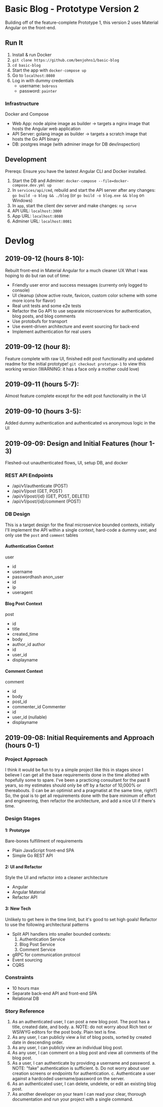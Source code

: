 # Basic Blog - Prototype Version 2
Building off of the feature-complete Prototype 1, this version 2 uses Material Angular on the front-end.
## Run It
1. Install & run Docker
2. `git clone https://github.com/benjohns1/basic-blog`
3. `cd basic-blog`
5. Start the app with `docker-compose up`
6. Go to `localhost:8080`
7. Log in with dummy credentials
   - username: `bobross`
   - password: `painter`

### Infrastructure
Docker and Compose
 - Web App: node alpine image as builder -> targets a nginx image that hosts the Angular web application
 - API Server: golang image as builder -> targets a scratch image that hosts the Go API binary
 - DB: postgres image (with adminer image for DB dev/inspection)

## Development
Prereqs: Ensure you have the lastest Angular CLI and Docker installed.
1. Start the DB and Adminer: `docker-compose --file=docker-compose.dev.yml up`
2. In `services/api/cmd`, rebuild and start the API server after any changes: `go build -o blog && ./blog` (or `go build -o blog.exe && blog` on Windows)
3. In `app`, start the client dev server and make changes: `ng serve`
4. API URL: `localhost:3000`
5. App URL: `localhost:8080`
6. Adminer URL: `localhost:8081`

# Devlog
## 2019-09-12 (hours 8-10):
Rebuilt front-end in Material Angular for a much cleaner UX
What I was hoping to do but ran out of time:
 - Friendly user error and success messages (currenty only logged to console)
 - UI cleanup (show active route, favicon, custom color scheme with some more icons for flavor)
 - Real unit tests and some e2e tests
 - Refactor the Go API to use separate microservices for authentication, blog posts, and blog comments
 - Use protobufs for transport
 - Use event-driven architecture and event sourcing for back-end
 - Implement authentication for real users

## 2019-09-12 (hour 8):
Feature complete with raw UI, finished edit post functionality and updated readme for the initial prototype!
`git checkout prototype-1` to view this working version (WARNING: it has a face only a mother could love)

## 2019-09-11 (hours 5-7):
Almost feature complete except for the edit post functionality in the UI

## 2019-09-10 (hours 3-5): 
Added dummy authentication and authenticated vs anonymous logic in the UI

## 2019-09-09: Design and Initial Features (hour 1-3)
Fleshed-out unauthenticated flows, UI, setup DB, and docker
### REST API Endpoints
 - /api/v1/authenticate (POST)
 - /api/v1/post (GET, POST)
 - /api/v1/post/{id} (GET, POST, DELETE)
 - /api/v1/post/{id}/comment (POST)
### DB Design
This is a target design for the final microservice bounded contexts, initially I'll implement the API within a single context, hard-code a dummy user, and only use the `post` and `comment` tables
#### Authentication Context
user
 - id
 - username
 - passwordhash
anon_user
 - id
 - ip
 - useragent
#### Blog Post Context
post
 - id
 - title
 - created_time
 - body
 - author_id
author
 - id
 - user_id
 - displayname
#### Comment Context
comment
 - id
 - body
 - post_id
 - commenter_id
Commenter
 - id
 - user_id (nullable)
 - displayname

## 2019-09-08: Initial Requirements and Approach (hours 0-1)
### Project Approach
I think it would be fun to try a simple project like this in stages since I believe I can get all the base requirements done in the time allotted with hopefully some to spare. I've been a practicing consultant for the past 8 years, so my estimates should only be off by a factor of 10,000% or thereabouts. (I can be an optimist and a pragmatist at the same time, right?) So, the goal is to get all requirements done with the bare minimum of effort and engineering, then refactor the architecture, and add a nice UI if there's time.
### Design Stages
#### 1: Prototype
Bare-bones fulfillment of requirements
 - Plain JavaScript front-end SPA
 - Simple Go REST API
#### 2: UI and Refactor
Style the UI and refactor into a cleaner architecture
 - Angular
 - Angular Material
 - Refactor API
#### 3: New Tech
Unlikely to get here in the time limit, but it's good to set high goals!
Refactor to use the following architectural patterns
 - Split API handlers into smaller bounded contexts:
   1. Authentication Service
   2. Blog Post Service
   3. Comment Service
 - gRPC for communication protocol
 - Event sourcing
 - CQRS
### Constraints
 - 10 hours max
 - Separate back-end API and front-end SPA
 - Relational DB
### Story Reference
1. As an authenticated user, I can post a new blog post. The post has a title, created date,
and body.
a. NOTE: do not worry about Rich text or WSIWYG editors for the post body. Plain
text is fine.
2. As any user, I can publicly view a list of blog posts, sorted by created date in descending
order.
3. As any user, I can publicly view an individual blog post.
4. As any user, I can comment on a blog post and view all comments of the blog post.
5. As a user, I can authenticate by providing a username and password.
a. NOTE: "fake" authentication is sufficient.
b. Do not worry about user creation screens or endpoints for authentication.
c. Authenticate a user against a hardcoded username/password on the server.
6. As an authenticated user, I can delete, undelete, or edit an existing blog post.
7. As another developer on your team I can read your clear, thorough documentation and
run your project with a single command.